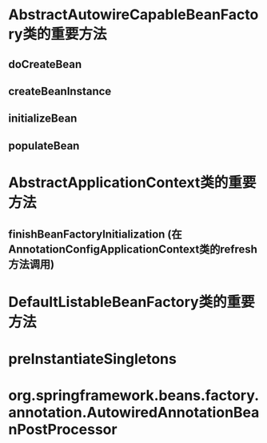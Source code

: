 # AbstractAutowireCapableBeanFactory类的重要方法
## doCreateBean
## createBeanInstance
## initializeBean
## populateBean

# AbstractApplicationContext类的重要方法
## finishBeanFactoryInitialization (在AnnotationConfigApplicationContext类的refresh方法调用)

# DefaultListableBeanFactory类的重要方法
# preInstantiateSingletons

# org.springframework.beans.factory.annotation.AutowiredAnnotationBeanPostProcessor